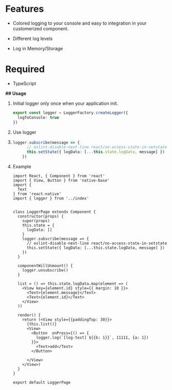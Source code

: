# Features

* Colored logging to your console and easy to integration in your customerized component. 

* Different log levels

* Log in Memory/Storage



# Required

* TypeScript



**## Usage**

1. Initial logger only once when your application init.

   ```typescript
   export const logger = LoggerFactory.createLogger({
     logToConsole: true
   })
   ```

2. Use logger

3. ```typescript
   logger.subscribe(message => {
         // eslint-disable-next-line react/no-access-state-in-setstate
         this.setState({ logData: [...this.state.logData, message] })
       })
   ```

4. Example

   ```react
   import React, { Component } from 'react'
   import { View, Button } from 'native-base'
   import {
     Text
   } from 'react-native'
   import { logger } from '../index'
   
   
   class LoggerPage extends Component {
     constructor(props) {
       super(props)
       this.state = {
         logData: []
       }
       logger.subscribe(message => {
         // eslint-disable-next-line react/no-access-state-in-setstate
         this.setState({ logData: [...this.state.logData, message] })
       })
     }
   
     componentWillUnmount() {
       logger.unsubscribe()
     }
   
     list = () => this.state.logData.map(element => (
       <View key={element.id} style={{ margin: 10 }}>
         <Text>{element.message}</Text>
         <Text>{element.id}</Text>
       </View>
     ))
   
     render() {
       return (<View style={{paddingTop: 30}}>
         {this.list()}
         <View>
           <Button  onPress={() => {
             logger.log(`[log-test] ${{b: 1}}`, 11111, {a: 1})
           }}>
             <Text>add</Text>
           </Button>
   
         </View>
       </View>)
     }
   }
   
   export default LoggerPage
   
   ```

   